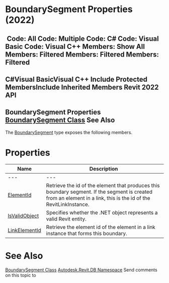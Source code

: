 # BoundarySegment Properties (2022)

﻿
 Code: All Code: Multiple Code: C# Code: Visual Basic Code: Visual C++  Members: Show All Members: Filtered Members: Filtered Members: Filtered   
---  
C#Visual BasicVisual C++
Include Protected MembersInclude Inherited Members
Revit 2022 API  
---  
BoundarySegment Properties  
[BoundarySegment Class](9a8fc43c-7a89-b6b4-e8ad-3e1e331ac153.md "BoundarySegment Class") See Also  
---  
The [BoundarySegment](9a8fc43c-7a89-b6b4-e8ad-3e1e331ac153.md "BoundarySegment Class") type exposes the following members.
# Properties
| Name | Description |
| --- | --- |
| --- | --- | --- |
| [ElementId](eaf7d628-d9c2-80a3-2fd7-00013bab1377.md "ElementId Property") | Retrieve the id of the element that produces this boundary segment. If the segment is created from an element in a link, this is the id of the RevitLinkInstance. |
| [IsValidObject](8b7653db-e4fe-0350-07fb-c9788d5080f2.md "IsValidObject Property") | Specifies whether the .NET object represents a valid Revit entity. |
| [LinkElementId](ab09f25f-d5c6-942d-e0f6-8c27becbb53a.md "LinkElementId Property") | Retrieve the element id of the element in a link instance that forms this boundary. |

# See Also
[BoundarySegment Class](9a8fc43c-7a89-b6b4-e8ad-3e1e331ac153.md "BoundarySegment Class")
[Autodesk.Revit.DB Namespace](87546ba7-461b-c646-cbb1-2cb8f5bff8b2.md "Autodesk.Revit.DB Namespace")
Send comments on this topic to 